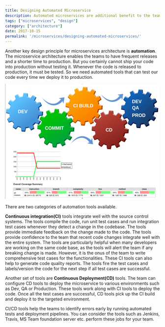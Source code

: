 ```yaml
---
title: Designing Automated Microservice
description: Automated microservices are additional benefit to the team. Designing automated microservices is a real benefit to the team.
tags: ["microservices", "design"]
category: ["architecture"]
date: 2017-10-15
permalink: '/microservices/designing-automated-microservices/'
---
```



Another key design principle for microservices architecture is __automation__. The microservice architecture enables the teams to have frequent releases and a shorter time to production. But you certainly cannot ship your code into production without testing it. Whenever the code is released to production, it must be tested. So we need automated tools that can test our code every time we deploy it to production.

![Designing Automated Microservice](https://raw.githubusercontent.com/Gaur4vGaur/traveller/master/images/microservices/2017-10-15-designing-automated-microservices.png)

There are two categories of automation tools available.

__Continuous integration(CI)__ tools integrate well with the source control systems. The tools compile the code, run unit test cases and run integration test cases whenever they detect a change in the codebase. The tools provide immediate feedback on the change made to the code. The tools provide confidence to the team that recent code changes integrate well with the entire system. The tools are particularly helpful when many developers are working on the same code base, as the tools will alert the team if any breaking change is made. However, it is the onus of the team to write comprehensive test cases for the functionalities. These CI tools can also help to generate code quality reports. The tools fire the test cases and labels/version the code for the next step if all test cases are successful.


Another set of tools are __Continuous Deployment(CD)__ tools. The team can configure CD tools to deploy the microservice to various environments such as Dev, QA or Production. These tools work along with CI tools to deploy the code. Once all the test cases are successful, CD tools pick up the CI build and deploy it to the targeted environment.


CI/CD tools help the teams to identify errors early by running automated tests and deployment pipelines. You can consider the tools such as Jenkins, Travis, MS Team foundation server etc. perform these jobs for your team.
